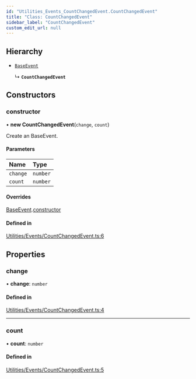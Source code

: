```yaml
---
id: "Utilities_Events_CountChangedEvent.CountChangedEvent"
title: "Class: CountChangedEvent"
sidebar_label: "CountChangedEvent"
custom_edit_url: null
---
```




## Hierarchy

- [`BaseEvent`](../Utilities_BaseEvent.BaseEvent)

  ↳ **`CountChangedEvent`**

## Constructors

### constructor

• **new CountChangedEvent**(`change`, `count`)

Create an BaseEvent.

#### Parameters

| Name | Type |
| :------ | :------ |
| `change` | `number` |
| `count` | `number` |

#### Overrides

[BaseEvent](../Utilities_BaseEvent.BaseEvent).[constructor](../Utilities_BaseEvent.BaseEvent#constructor)

#### Defined in

[Utilities/Events/CountChangedEvent.ts:6](https://github.com/ZeaInc/zea-engine/blob/ad29d1184/src/Utilities/Events/CountChangedEvent.ts#L6)

## Properties

### change

• **change**: `number`

#### Defined in

[Utilities/Events/CountChangedEvent.ts:4](https://github.com/ZeaInc/zea-engine/blob/ad29d1184/src/Utilities/Events/CountChangedEvent.ts#L4)

___

### count

• **count**: `number`

#### Defined in

[Utilities/Events/CountChangedEvent.ts:5](https://github.com/ZeaInc/zea-engine/blob/ad29d1184/src/Utilities/Events/CountChangedEvent.ts#L5)

